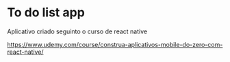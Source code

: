 # To do list app
Aplicativo criado seguinto o curso de react native

https://www.udemy.com/course/construa-aplicativos-mobile-do-zero-com-react-native/
